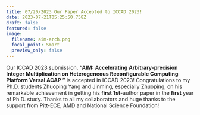 ```yaml
---
title: 07/20/2023 Our Paper Accepted to ICCAD 2023!
date: 2023-07-21T05:25:50.758Z
draft: false
featured: false
image:
  filename: aim-arch.png
  focal_point: Smart
  preview_only: false
---
```

Our ICCAD 2023 submission, **“AIM: Accelerating Arbitrary-precision Integer Multiplication on Heterogeneous Reconfigurable Computing Platform Versal ACAP ”** is accepted in ICCAD 2023! Congratulations to my Ph.D. students Zhuoping Yang and Jinming, especially Zhuoping, on his remarkable achievement in getting his **first** **1st**-author paper in the **first** year of Ph.D. study. Thanks to all my collaborators and huge thanks to the support from Pitt-ECE, AMD and National Science Foundation!
